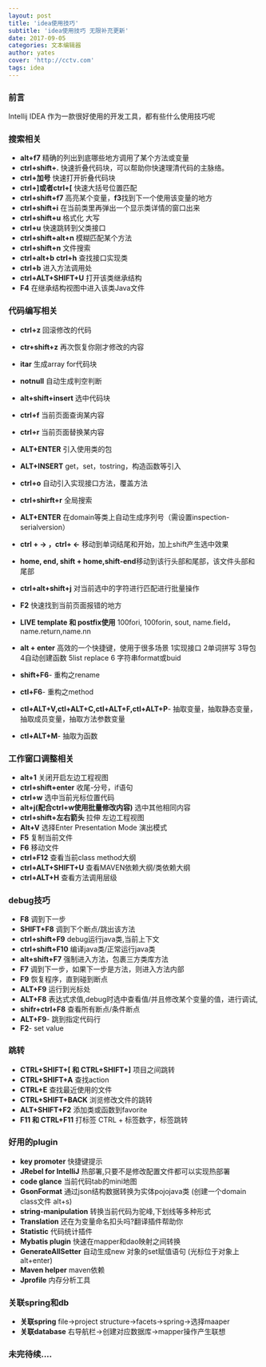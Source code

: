 ```yaml
---
layout: post
title: 'idea使用技巧'
subtitle: 'idea使用技巧 无限补充更新'
date: 2017-09-05
categories: 文本编辑器
author: yates
cover: 'http://cctv.com'
tags: idea
---
```


### 前言
Intellij IDEA 作为一款很好使用的开发工具，都有些什么使用技巧呢
	    
### 搜索相关
- **alt+f7**   精确的列出到底哪些地方调用了某个方法或变量
- **ctrl+shift+.** 快速折叠代码块，可以帮助你快速理清代码的主脉络。
- **ctrl+加号** 快速打开折叠代码块
- **ctrl+]或者ctrl+[** 快速大括号位置匹配
- **ctrl+shift+f7** 高亮某个变量，**f3**找到下一个使用该变量的地方
- **ctrl+shift+i** 在当前类里再弹出一个显示类详情的窗口出来
- **ctrl+shift+u** 格式化 大写
- **ctrl+u** 快速跳转到父类接口
- **ctrl+shift+alt+n** 模糊匹配某个方法
- **ctrl+shift+n** 文件搜索
- **ctrl+alt+b**  **ctrl+h** 查找接口实现类
- **ctrl+b** 进入方法调用处
- **ctrl+ALT+SHIFT+U** 打开该类继承结构 
- **F4** 在继承结构视图中进入该类Java文件

### 代码编写相关
- **ctrl+z** 回滚修改的代码
- **ctr+shift+z** 再次恢复你刚才修改的内容
- **itar** 生成array for代码块
- **notnull** 自动生成判空判断
- **alt+shift+insert** 选中代码块
- **ctrl+f** 当前页面查询某内容
- **ctrl+r** 当前页面替换某内容
- **ALT+ENTER** 引入使用类的包
- **ALT+INSERT** get，set，tostring，构造函数等引入
- **ctrl+o** 自动引入实现接口方法，覆盖方法 
- **ctrl+shirft+r** 全局搜索  
- **ALT+ENTER** 在domain等类上自动生成序列号（需设置inspection-serialversion）
- **ctrl + -> ，ctrl+ <-**  移动到单词结尾和开始，加上shift产生选中效果
- **home, end, shift + home,shift-end**移动到该行头部和尾部，该文件头部和尾部
- **ctrl+alt+shift+j** 对当前选中的字符进行匹配进行批量操作
- **F2** 快速找到当前页面报错的地方
- **LIVE template 和 postfix使用**   100fori, 100forin, sout, name.field， name.return,name.nn
- **alt + enter** 高效的一个快捷键，使用于很多场景  1实现接口 2单词拼写	3导包 4自动创建函数 5list replace 6 字符串format或buid 	

- **shift+F6**- 重构之rename 
    
- **ctl+F6**- 重构之method
    
- **ctl+ALT+V,ctl+ALT+C,ctl+ALT+F,ctl+ALT+P**- 抽取变量，抽取静态变量，抽取成员变量，抽取方法参数变量

  
- **ctl+ALT+M**- 抽取为函数


### 工作窗口调整相关
- **alt+1** 关闭开启左边工程视图
- **ctrl+shift+enter** 收尾-分号，if语句
- **ctrl+w** 选中当前光标位置代码
- **alt+j(配合ctrl+w使用批量修改内容)** 选中其他相同内容
- **ctrl+shift+左右箭头** 拉伸 左边工程视图
- **Alt+V** 选择Enter Presentation Mode 演出模式
- **F5** 复制当前文件
- **F6** 移动文件
- **ctrl+F12** 查看当前class method大纲
- **ctrl+ALT+SHIFT+U** 查看MAVEN依赖大纲/类依赖大纲
- **ctrl+ALT+H** 查看方法调用层级
  

### debug技巧

- **F8** 调到下一步
- **SHIFT+F8** 调到下个断点/跳出该方法
- **ctrl+shift+F9** debug运行java类,当前上下文
- **ctrl+shift+F10** 编译java类/正常运行java类
- **alt+shift+F7** 强制进入方法，包裹三方类库方法
- **F7** 调到下一步，如果下一步是方法，则进入方法内部 
- **F9** 恢复程序，直到碰到断点
- **ALT+F9** 运行到光标处
- **ALT+F8** 表达式求值,debug时选中查看值/并且修改某个变量的值，进行调试,
- **shifr+ctrl+F8** 查看所有断点/条件断点 
- **ALT+F9**- 跳到指定代码行
- **F2**- set value


### 跳转

- **CTRL+SHIFT+[ 和 CTRL+SHIFT+]** 项目之间跳转
- **CTRL+SHIFT+A** 查找action
- **CTRL+E** 查找最近使用的文件 
- **CTRL+SHIFT+BACK** 浏览修改文件的跳转  
- **ALT+SHIFT+F2** 添加类或函数到favorite  
- **F11 和 CTRL+F11** 打标签 CTRL + 标签数字，标签跳转  


### 好用的plugin
- **key promoter** 快捷键提示
- **JRebel for IntelliJ** 热部署,只要不是修改配置文件都可以实现热部署
- **code glance** 当前代码tab的mini地图
- **GsonFormat**  通过json结构数据转换为实体pojojava类 (创建一个domain class文件 alt+s)
- **string-manipulation**  转换当前代码为驼峰,下划线等多种形式
- **Translation**  还在为变量命名扣头吗?翻译插件帮助你
- **Statistic**  代码统计插件
- **Mybatis plugin**  快速在mapper和dao映射之间转换
- **GenerateAllSetter**  自动生成new 对象的set赋值语句 (光标位于对象上 alt+enter)
- **Maven helper**  maven依赖
- **Jprofile**  内存分析工具

### 关联spring和db
- **关联spring** file->project structure->facets->spring->选择maaper
- **关联database** 右导航栏->创建对应数据库->mapper操作产生联想

### 未完待续....